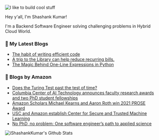 ![I like to build cool stuff](https://res.cloudinary.com/dt8g3rhcy/image/upload/v1595929574/i_like_to_build_cool_shit._1_nzbwjh.png)

Hey y'all, I'm Shashank Kumar! 

I'm a Backend Software Engineer solving challenging problems in Hybrid Cloud World.

### 📕 My Latest Blogs
<!-- BLOG-POST-LIST:START -->
- [The habit of writing efficient code](https://medium.com/@ishashankkumar/the-habit-of-writing-efficient-code-153b05f04269?source=rss-d24dda280d5f------2)
- [A trip to the Library can help reduce recurring bills.](https://medium.com/swlh/a-trip-to-the-library-can-help-reduce-recurring-bills-23bca495cdf5?source=rss-d24dda280d5f------2)
- [The Magic Behind One-Line Expressions in Python](https://medium.com/swlh/the-magic-behind-one-line-expressions-in-python-816c10180c5c?source=rss-d24dda280d5f------2)
<!-- BLOG-POST-LIST:END -->

### 📕 Blogs by Amazon
<!-- AMAZON-BLOG-POST-LIST:START -->
- [Does the Turing Test past the test of time?](https://www.amazon.science/latest-news/does-the-turing-test-past-the-test-of-time)
- [Columbia Center of AI Technology announces faculty research awards and two PhD student fellowships](https://www.amazon.science/academic-engagements/columbia-center-of-ai-technology-announces-faculty-research-awards-and-two-phd-student-fellowships)
- [Amazon Scholars Michael Kearns and Aaron Roth win 2021 PROSE Award](https://www.amazon.science/latest-news/amazon-scholars-michael-kearns-and-aaron-roth-win-2021-prose-award)
- [USC and Amazon establish Center for Secure and Trusted Machine Learning](https://www.amazon.science/academic-engagements/usc-and-amazon-establish-center-for-secure-and-trusted-machine-learning)
- [No PhD, no problem: One software engineer’s path to applied science](https://www.amazon.science/working-at-amazon/no-phd-no-problem-one-software-engineers-path-to-applied-science)
<!-- AMAZON-BLOG-POST-LIST:END -->



<img align="center" alt="iShashankKumar's Github Stats" src="https://github-readme-stats.vercel.app/api?username=ishashankkumar&show_icons=true&hide_border=true" />
